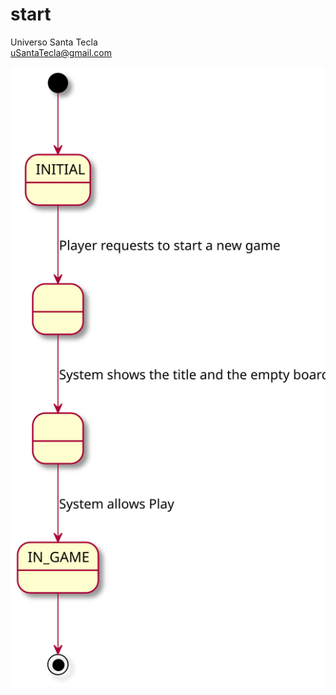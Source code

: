 # start
Universo Santa Tecla  
[uSantaTecla@gmail.com](mailto:uSantaTecla@gmail.com)  

![start](./start.svg)
